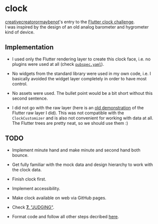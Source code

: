 # clock

[creativecreatorormaybenot](https://github.com/creativecreatorormaybenot)'s entry to the [Flutter clock challenge](https://flutter.dev/clock).  
I was inspired by the design of an old analog barometer and hygrometer kind of device.

## Implementation

 * I used only the Flutter rendering layer to create this clock face, i.e. no plugins were used at all (check [`pubspec.yaml`](https://github.com/creativecreatorormaybenot/clock/blob/master/gdr_clock/pubspec.yaml)).

 * No widgets from the standard library were used in my own code, i.e. I basically avoided the widget layer completely in order to have most control.

 * No assets were used. The bullet point would be a bit short without this second sentence.

 * I did not go with the raw layer (here is an [old demonstration](https://github.com/creativecreatorormaybenot/pong) of the Flutter raw layer I did). This was not compatible with the `ClockCustomizer` and is also not convenient for working with data at all. The Flutter trees are pretty neat, so we should use them :)

## TODO

 * Implement minute hand and make minute and second hand both bounce.

 * Get fully familiar with the mock data and design hierarchy to work with the clock data.

 * Finish clock first.

 * Implement accessibility.

 * Make clock available on web via GitHub pages.

 * Check [**7.** "JUDGING"](https://docs.google.com/document/d/1ybyQCK8Sy7vrD9wuc6pbgwVkyrVZ7Rd_41r5NXGqlt8/edit?usp=sharing).

 * Format code and follow all other steps decribed [here](https://flutter.dev/clock#submissions).

